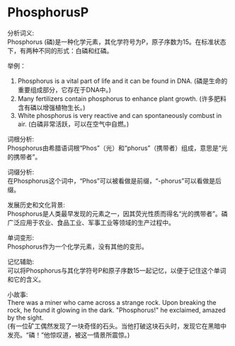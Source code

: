 # PhosphorusP

分析词义:  
Phosphorus (磷)是一种化学元素，其化学符号为P，原子序数为15。在标准状态下，有两种不同的形式：白磷和红磷。

  

举例：

  

1.  Phosphorus is a vital part of life and it can be found in DNA. (磷是生命的重要组成部分，它存在于DNA中。)
2.  Many fertilizers contain phosphorus to enhance plant growth. (许多肥料含有磷以增强植物生长。)
3.  White phosphorus is very reactive and can spontaneously combust in air. (白磷非常活跃，可以在空气中自燃。)

  

词根分析:  
Phosphorus由希腊语词根“Phos”（光）和“phorus”（携带者）组成，意思是“光的携带者”。

  

词缀分析:  
在Phosphorus这个词中，“Phos”可以被看做是前缀，“-phorus”可以看做是后缀。

  

发展历史和文化背景:  
Phosphorus是人类最早发现的元素之一，因其荧光性质而得名“光的携带者”。磷广泛应用于农业、食品工业、军事工业等领域的生产过程中。

  

单词变形:  
Phosphorus作为一个化学元素，没有其他的变形。

  

记忆辅助:  
可以将Phosphorus与其化学符号P和原子序数15一起记忆，以便于记住这个单词和它的含义。

  

小故事:  
There was a miner who came across a strange rock. Upon breaking the rock, he found it glowing in the dark. "Phosphorus!" he exclaimed, amazed by the sight.  
(有一位矿工偶然发现了一块奇怪的石头。当他打破这块石头时，发现它在黑暗中发亮。“磷！”他惊叹道，被这一情景所震惊。)
